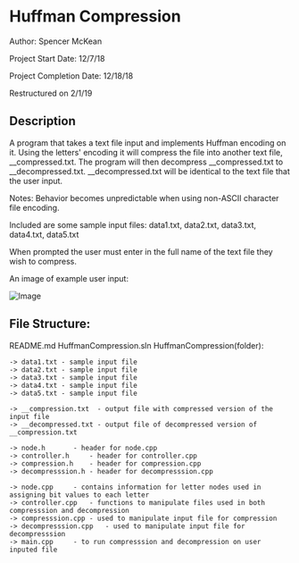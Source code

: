 # Huffman Compression

Author: Spencer McKean

Project Start Date: 	 12/7/18

Project Completion Date: 12/18/18

Restructured on 2/1/19

## Description

A program that takes a text file input and implements Huffman encoding on it.
Using the letters' encoding it will compress the file into another text file, __compressed.txt.
The program will then decompress __compressed.txt to __decompressed.txt. 
__decompressed.txt will be identical to the text file that the user input.



Notes: Behavior becomes unpredictable when using non-ASCII character file encoding.

Included are some sample input files: data1.txt, data2.txt, data3.txt, data4.txt, data5.txt

When prompted the user must enter in the full name of the text file they wish to compress.


An image of example user input:

![Image](https://user-images.githubusercontent.com/42820224/51720024-add4bd00-2000-11e9-902e-19800339786c.PNG)

## File Structure:

README.md
HuffmanCompression.sln
HuffmanCompression(folder):

	-> data1.txt - sample input file
	-> data2.txt - sample input file
	-> data3.txt - sample input file
	-> data4.txt - sample input file
	-> data5.txt - sample input file
	
	-> __compression.txt  - output file with compressed version of the input file
	-> __decompressed.txt - output file of decompressed version of __compression.txt

	-> node.h		- header for node.cpp
	-> controller.h		- header for controller.cpp
	-> compression.h	- header for compression.cpp
	-> decompresssion.h	- header for decompresssion.cpp

	-> node.cpp		- contains information for letter nodes used in assigning bit values to each letter
	-> controller.cpp	- functions to manipulate files used in both compresssion and decompression
	-> compresssion.cpp	- used to manipulate input file for compression
	-> decompresssion.cpp	- used to manipulate input file for decompresssion
	-> main.cpp		- to run compresssion and decompression on user inputed file
